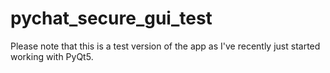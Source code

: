 # pychat_secure_gui_test

Please note that this is a test version of the app as I've recently just started working with PyQt5.
